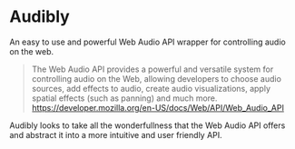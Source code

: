 # Audibly
An easy to use and powerful Web Audio API wrapper for controlling audio on the web.

> The Web Audio API provides a powerful and versatile system for controlling audio on the Web, allowing developers to choose audio sources, add effects to audio, create audio visualizations, apply spatial effects (such as panning)  and much more.
https://developer.mozilla.org/en-US/docs/Web/API/Web_Audio_API

Audibly looks to take all the wonderfullness that the Web Audio API offers and abstract it into a more intuitive and user friendly API.
